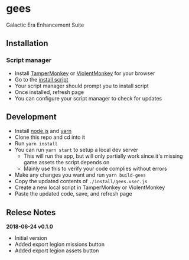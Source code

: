 # gees

Galactic Era Enhancement Suite

## Installation

### Script manager

- Install [TamperMonkey](http://tampermonkey.net) or [ViolentMonkey](https://violentmonkey.github.io/get-it) for your browser
- Go to the [install script](https://github.com/jarekb84/gees/raw/master/install/gees.user.js)
- Your script manager should prompt you to install script
- Once installed, refresh page
- You can configure your script manager to check for updates

## Development

- Install [node.js](https://nodejs.org/en) and [yarn](https://yarnpkg.com/en/)
- Clone this repo and cd into it
- Run `yarn install`
- You can run `yarn start` to setup a local dev server
  - This will run the app, but will only partially work since it's missing game assets the script depends on
  - Mainly use this to verify your code complies without errors
- Make any changes you want and run `yarn build-gees`
- Copy the updated contents of `./install/gees.user.js`
- Create a new local script in TamperMonkey or ViolentMonkey
- Paste the updated code, save, and refresh page

## Relese Notes

**2018-06-24 v0.1.0**

- Initial version
- Added export legion missions button
- Added export legion assets button

